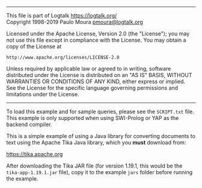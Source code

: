 ________________________________________________________________________

This file is part of Logtalk <https://logtalk.org/>  
Copyright 1998-2019 Paulo Moura <pmoura@logtalk.org>

Licensed under the Apache License, Version 2.0 (the "License");
you may not use this file except in compliance with the License.
You may obtain a copy of the License at

    http://www.apache.org/licenses/LICENSE-2.0

Unless required by applicable law or agreed to in writing, software
distributed under the License is distributed on an "AS IS" BASIS,
WITHOUT WARRANTIES OR CONDITIONS OF ANY KIND, either express or implied.
See the License for the specific language governing permissions and
limitations under the License.
________________________________________________________________________


To load this example and for sample queries, please see the `SCRIPT.txt`
file. This example is only supported when using SWI-Prolog or YAP as the
backend compiler.

This is a simple example of using a Java library for converting documents
to text using the Apache Tika Java library, which you **must** download
from:

https://tika.apache.org

After downloading the Tika JAR file (for version 1.19.1, this would be
the `tika-app-1.19.1.jar` file), copy it to the example `jars` folder
before running the example.
